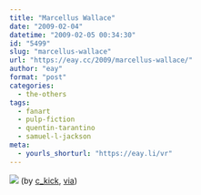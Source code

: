 ```yaml
---
title: "Marcellus Wallace"
date: "2009-02-04"
datetime: "2009-02-05 00:34:30"
id: "5499"
slug: "marcellus-wallace"
url: "https://eay.cc/2009/marcellus-wallace/"
author: "eay"
format: "post"
categories:
  - the-others
tags:
  - fanart
  - pulp-fiction
  - quentin-tarantino
  - samuel-l-jackson
meta:
  - yourls_shorturl: "https://eay.li/vr"
---
```


![](/uploads/2009/marcelluswallace.jpg) (by [c\_kick](http://totalleh.com/), [via](http://www.b3ta.com/board/9150603))
